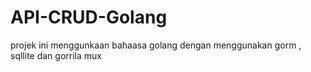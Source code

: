 # API-CRUD-Golang

projek ini menggunkaan bahaasa golang dengan menggunakan gorm , sqllite dan gorrila mux
